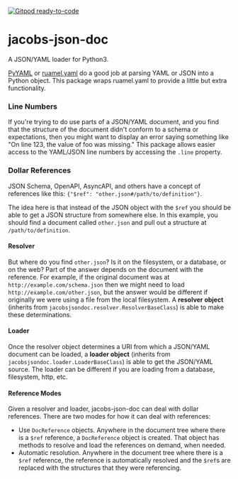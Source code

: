 [![Gitpod ready-to-code](https://img.shields.io/badge/Gitpod-ready--to--code-blue?logo=gitpod)](https://gitpod.io/#https://github.com/pearmaster/jacobs-json-doc)

# jacobs-json-doc
A JSON/YAML loader for Python3.

[PyYAML](https://pyyaml.org/) or [ruamel.yaml](https://sourceforge.net/projects/ruamel-yaml/) do a good job at parsing YAML or JSON into a Python object. This package wraps ruamel.yaml to provide a little but extra functionality.  

### Line Numbers

If you're trying to do use parts of a JSON/YAML document, and you find that the structure of the document didn't conform to a schema or expectations, then you might want to display an error saying something like "On line 123, the value of foo was missing."  This package allows easier access to the YAML/JSON line numbers by accessing the `.line` property.

### Dollar References

JSON Schema, OpenAPI, AsyncAPI, and others have a concept of references like this: `{"$ref": "other.json#/path/to/definition"}`.

The idea here is that instead of the JSON object with the `$ref` you should be able to get a JSON structure from somewhere else.  In this example, you should find a document called `other.json` and pull out a structure at `/path/to/definition`.  

#### Resolver

But where do you find `other.json`?  Is it on the filesystem, or a database, or on the web?  Part of the answer depends on the document with the reference.  For example, if the original document was at `http://example.com/schema.json` then we might need to load `http://example.com/other.json`, but the answer would be different if originally we were using a file from the local filesystem.  A **resolver object** (inherits from `jacobsjsondoc.resolver.ResolverBaseClass`) is able to make these determinations.

#### Loader

Once the resolver object determines a URI from which a JSON/YAML document can be loaded, a **loader object** (inherits from `jacobsjsondoc.loader.LoaderBaseClass`) is able to get the JSON/YAML source.  The loader can be different if you are loading from a database, filesystem, http, etc.

#### Reference Modes

Given a resolver and loader, jacobs-json-doc can deal with dollar references.  There are two modes for how it can deal with references:

 * Use `DocReference` objects.  Anywhere in the document tree where there is a `$ref` reference, a `DocReference` object is created.  That object has methods to resolve and load the references on demand, when needed.
 * Automatic resolution.  Anywhere in the document tree where there is a `$ref` reference, the reference is automatically resolved and the `$ref`s are replaced with the structures that they were referencing.
 

